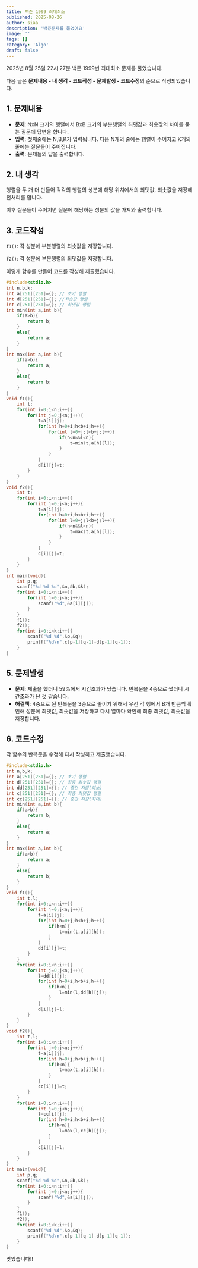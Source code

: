 ```yaml
---
title: 백준 1999 최대최소
published: 2025-08-26
author: siaa
description: '백준문제를 풀었어요'
image: ''
tags: []
category: 'Algo'
draft: false
---
```

2025년 8월 25일 22시 27분 백준 1999번 최대최소 문제를 풀었습니다.

다음 글은 **문제내용 - 내 생각 - 코드작성 - 문제발생 - 코드수정**의 순으로 작성되었습니다.

## 1. 문제내용
   - **문제**: NxN 크기의 행렬에서 BxB 크기의 부분행렬의 최댓값과 최솟값의 차이를 묻는 질문에 답변을 합니다.
   - **입력**: 첫째줄에는 N,B,K가 입력됩니다. 다음 N개의 줄에는 행렬이 주어지고 K개의 줄에는 질문들이 주어집니다.
   - **출력**: 문제들의 답을 출력합니다.

## 2. 내 생각
   행렬을 두 개 더 만들어 각각의 행렬의 성분에 해당 위치에서의 최댓값, 최솟값을 저장해 전처리를 합니다.
   
   이후 질문들이 주어지면 질문에 해당하는 성분의 값을 가져와 출력합니다.

## 3. 코드작성
   `f1()`: 각 성분에 부분행렬의 최솟값을 저장합니다.


   `f2()`: 각 성분에 부분행렬의 최댓값을 저장합니다.


   이렇게 함수를 만들어 코드를 작성해 제출했습니다.
```C
#include<stdio.h>
int n,b,k;
int a[251][251]={}; // 초기 행렬
int d[251][251]={}; //최솟값 행렬
int c[251][251]={}; // 최댓값 행렬
int min(int a,int b){
	if(a>b){
		return b;
	}
	else{
		return a;
	}
}
int max(int a,int b){
	if(a>b){
		return a;
	}
	else{
		return b;
	}
}
void f1(){
	int t;
	for(int i=0;i<n;i++){
		for(int j=0;j<n;j++){
			t=a[i][j];
			for(int h=0+i;h<b+i;h++){
				for(int l=0+j;l<b+j;l++){
					if(h<n&&l<n){
						t=min(t,a[h][l]);
					}
				}
			}
			d[i][j]=t;
		}
	}
}
void f2(){
	int t;
	for(int i=0;i<n;i++){
		for(int j=0;j<n;j++){
			t=a[i][j];
			for(int h=0+i;h<b+i;h++){
				for(int l=0+j;l<b+j;l++){
					if(h<n&&l<n){
						t=max(t,a[h][l]);
					}
				}
			}
			c[i][j]=t;
		}
	}
}
int main(void){
	int p,q;
	scanf("%d %d %d",&n,&b,&k);
	for(int i=0;i<n;i++){
		for(int j=0;j<n;j++){
			scanf("%d",&a[i][j]);
		}
	}
	f1();
	f2();
	for(int i=0;i<k;i++){
		scanf("%d %d",&p,&q);
		printf("%d\n",c[p-1][q-1]-d[p-1][q-1]);
	}
}
```
## 5. 문제발생
   - **문제**: 제출을 했더니 59%에서 시간초과가 났습니다. 반복문을 4중으로 썼더니 시간초과가 난 것 같습니다.
   - **해결책**: 4중으로 된 반복문을 3중으로 줄이기 위해서 우선 각 행에서 B개 만큼씩 확인해 성분에 최댓값, 최솟값을 저장하고 다시 열마다 확인해 최종 최댓값, 최솟값을 저장합니다.

## 6. 코드수정
   각 함수의 반복문을 수정해 다시 작성하고 제출했습니다.
```C
#include<stdio.h>
int n,b,k;
int a[251][251]={}; // 초기 행렬
int d[251][251]={}; // 최종 최솟값 행렬
int dd[251][251]={}; // 중간 저장(최소)
int c[251][251]={}; // 최종 최댓값 행렬
int cc[251][251]={}; // 중간 저장(최대)
int min(int a,int b){
	if(a>b){
		return b;
	}
	else{
		return a;
	}
}
int max(int a,int b){
	if(a>b){
		return a;
	}
	else{
		return b;
	}
}
void f1(){
	int t,l;
	for(int i=0;i<n;i++){
		for(int j=0;j<n;j++){
			t=a[i][j];
			for(int h=0+j;h<b+j;h++){
				if(h<n){
					t=min(t,a[i][h]);
				}
			}
			dd[i][j]=t;
		}
	}
	for(int i=0;i<n;i++){
		for(int j=0;j<n;j++){
			l=dd[i][j];
			for(int h=0+i;h<b+i;h++){
				if(h<n){
					l=min(l,dd[h][j]);
				}
			}
			d[i][j]=l;
		}
	}
}
void f2(){
	int t,l;
	for(int i=0;i<n;i++){
		for(int j=0;j<n;j++){
			t=a[i][j];
			for(int h=0+j;h<b+j;h++){
				if(h<n){
					t=max(t,a[i][h]);
				}
			}
			cc[i][j]=t;
		}
	}
	for(int i=0;i<n;i++){
		for(int j=0;j<n;j++){
			l=cc[i][j];
			for(int h=0+i;h<b+i;h++){
				if(h<n){
					l=max(l,cc[h][j]);
				}
			}
			c[i][j]=l;
		}
	}
}
int main(void){
	int p,q;
	scanf("%d %d %d",&n,&b,&k);
	for(int i=0;i<n;i++){
		for(int j=0;j<n;j++){
			scanf("%d",&a[i][j]);
		}
	}
	f1();
	f2();
	for(int i=0;i<k;i++){
		scanf("%d %d",&p,&q);
		printf("%d\n",c[p-1][q-1]-d[p-1][q-1]);
	}
}
```
   맞았습니다!!